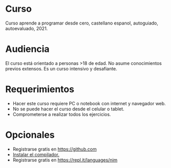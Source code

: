 # Curso

Curso aprende a programar desde cero, castellano espanol, autoguiado, autoevaluado, 2021.

# Audiencia

El curso está orientado a personas >18 de edad.
No asume conocimientos previos extensos.
Es un curso intensivo y desafiante.

# Requerimientos

- Hacer este curso requiere PC o notebook con internet y navegador web.
- No se puede hacer el curso desde el celular o tablet.
- Comprometerse a realizar todos los ejercicios.

# Opcionales

- Registrarse gratis en https://github.com
- [Instalar el compilador.](https://nim-lang.org/install.html)
- Registrarse gratis en https://repl.it/languages/nim
